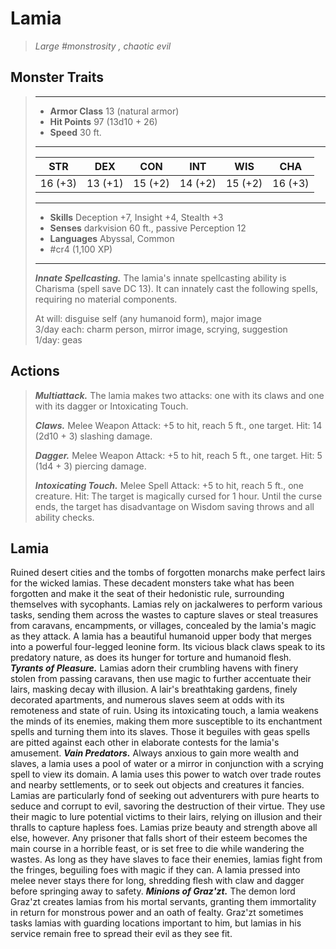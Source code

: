 # Lamia
>*Large #monstrosity , chaotic evil*
## Monster Traits
>___
>- **Armor Class** 13 (natural armor)
>- **Hit Points** 97 (13d10 + 26)
>- **Speed** 30 ft.
>___
>|STR|DEX|CON|INT|WIS|CHA|
>|:---:|:---:|:---:|:---:|:---:|:---:|
>|16 (+3)|13 (+1)|15 (+2)|14 (+2)|15 (+2)|16 (+3)|
>___
>- **Skills** Deception +7, Insight +4, Stealth +3
>- **Senses** darkvision 60 ft., passive Perception 12
>- **Languages** Abyssal, Common
>- #cr4 (1,100 XP)
>___
>***Innate Spellcasting.*** The lamia's innate spellcasting ability is Charisma (spell save DC 13). It can innately cast the following spells, requiring no material components.  
>
>At will: disguise self (any humanoid form), major image  
>3/day each: charm person, mirror image, scrying, suggestion  
>1/day: geas  
>
## Actions
>***Multiattack.*** The lamia makes two attacks: one with its claws and one with its dagger or Intoxicating Touch.  
>
>***Claws.*** Melee Weapon Attack: +5 to hit, reach 5 ft., one target. Hit: 14 (2d10 + 3) slashing damage.  
>
>***Dagger.*** Melee Weapon Attack: +5 to hit, reach 5 ft., one target. Hit: 5 (1d4 + 3) piercing damage.  
>
>***Intoxicating Touch.*** Melee Spell Attack: +5 to hit, reach 5 ft., one creature. Hit: The target is magically cursed for 1 hour. Until the curse ends, the target has disadvantage on Wisdom saving throws and all ability checks.
## Lamia
Ruined desert cities and the tombs of forgotten monarchs make perfect lairs for the wicked lamias. These decadent monsters take what has been forgotten and make it the seat of their hedonistic rule, surrounding themselves with sycophants. Lamias rely on jackalweres to perform various tasks, sending them across the wastes to capture slaves or steal treasures from caravans, encampments, or villages, concealed by the lamia's magic as they attack.
A lamia has a beautiful humanoid upper body that merges into a powerful four-legged leonine form. Its vicious black claws speak to its predatory nature, as does its hunger for torture and humanoid flesh.
***Tyrants of Pleasure.*** Lamias adorn their crumbling havens with finery stolen from passing caravans, then use magic to further accentuate their lairs, masking decay with illusion. A lair's breathtaking gardens, finely decorated apartments, and numerous slaves seem at odds with its remoteness and state of ruin.
Using its intoxicating touch, a lamia weakens the minds of its enemies, making them more susceptible to its enchantment spells and turning them into its slaves. Those it beguiles with geas spells are pitted against each other in elaborate contests for the lamia's amusement.
***Vain Predators.*** Always anxious to gain more wealth and slaves, a lamia uses a pool of water or a mirror in conjunction with a scrying spell to view its domain. A lamia uses this power to watch over trade routes and nearby settlements, or to seek out objects and creatures it fancies.
Lamias are particularly fond of seeking out adventurers with pure hearts to seduce and corrupt to evil, savoring the destruction of their virtue. They use their magic to lure potential victims to their lairs, relying on illusion and their thralls to capture hapless foes. Lamias prize beauty and strength above all else, however. Any prisoner that falls short of their esteem becomes the main course in a horrible feast, or is set free to die while wandering the wastes.
As long as they have slaves to face their enemies, lamias fight from the fringes, beguiling foes with magic if they can. A lamia pressed into melee never stays there for long, shredding flesh with claw and dagger before springing away to safety.
***Minions of Graz'zt.*** The demon lord Graz'zt creates lamias from his mortal servants, granting them immortality in return for monstrous power and an oath of fealty. Graz'zt sometimes tasks lamias with guarding locations important to him, but lamias in his service remain free to spread their evil as they see fit.